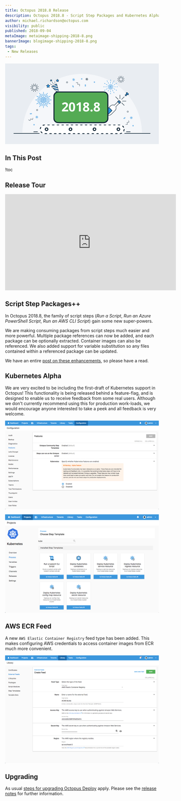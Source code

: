 ```yaml
---
title: Octopus 2018.8 Release 
description: Octopus 2018.8 - Script Step Packages and Kubernetes Alpha 
author: michael.richardson@octopus.com
visibility: public
published: 2018-09-04
metaImage: metaimage-shipping-2018-8.png
bannerImage: blogimage-shipping-2018-8.png
tags:
 - New Releases
---
```


![Octopus Deploy 2018.8 release banner](blogimage-shipping-2018-8.png)

## In This Post

!toc

## Release Tour

<iframe width="560" height="315" src="https://www.youtube.com/embed/luv-qSbla_k" frameborder="0" allowfullscreen></iframe>

## Script Step Packages++

In Octopus 2018.8, the family of script steps (_Run a Script_, _Run an Azure PowerShell Script_, _Run an AWS CLI Script_) gain some new super-powers.   

We are making consuming packages from script steps much easier and more powerful. Multiple package references can now be added, and each package can be optionally extracted.  Container images can also be referenced. We also added support for variable substitution so any files contained within a referenced package can be updated.

We have an entire [post on these enhancements](https://octopus.com/blog/script-step-packages), so please have a read.

## Kubernetes Alpha

We are very excited to be including the first-draft of Kubernetes support in Octopus! This functionality is being released behind a feature-flag, and is designed to enable us to receive feedback from some real users. Although we don't currently recommend using this for production work-loads, we would encourage anyone interested to take a peek and all feedback is very welcome. 

![Kubernetes Feature Flag](k8s-feature-flag.png "width=500")

![Kubernetes Step](kubernetes-steps.png "width=500")

## AWS ECR Feed

A new `AWS Elastic Container Registry` feed type has been added. This makes configuring AWS credentials to access container images from ECR much more convenient. 

![ECR Feed](ecr-feed.png "width=500")

## Upgrading

As usual [steps for upgrading Octopus Deploy](https://octopus.com/docs/administration/upgrading) apply. Please see the [release notes](https://octopus.com/downloads/compare?to=2018.8.0) for further information.
